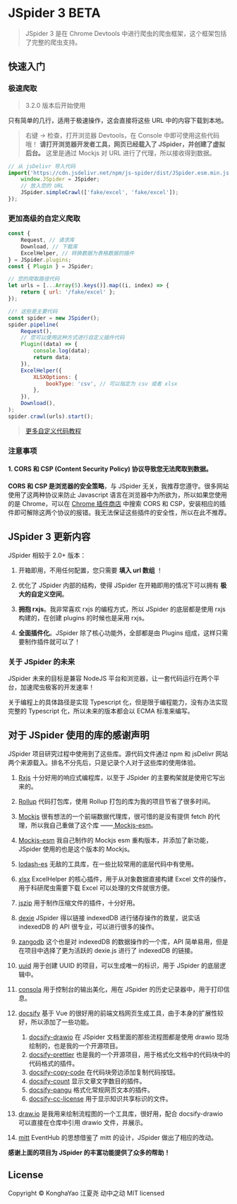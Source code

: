 # JSpider 3 BETA

> JSpider 3 是在 Chrome Devtools 中进行爬虫的爬虫框架，这个框架包括了完整的爬虫支持。

## 快速入门

### 极速爬取

> 3.2.0 版本后开始使用

只有简单的几行，适用于极速操作，这会直接将这些 URL 中的内容下载到本地。

> 右键 -> 检查，打开浏览器 Devtools，在 Console 中即可使用这些代码哦！
> **请打开浏览器开发者工具，网页已经载入了 JSpider，并创建了虚拟后台。**
> 这里是通过 Mockjs 对 URL 进行了代理，所以接收得到数据。

```js
// 从 jsDelivr 导入代码
import('https://cdn.jsdelivr.net/npm/js-spider/dist/JSpider.esm.min.js').then(({ default: JSpider }) => {
    window.JSpider = JSpider;
    // 放入您的 URL
    JSpider.simpleCrawl(['fake/excel', 'fake/excel']);
});
```

### 更加高级的自定义爬取

```js
const {
    Request, // 请求库
    Download, // 下载库
    ExcelHelper, // 转换数据为表格数据的插件
} = JSpider.plugins;
const { Plugin } = JSpider;

// 您的爬取路径代码
let urls = [...Array(5).keys()].map((i, index) => {
    return { url: '/fake/excel' };
});

//! 这些是主要代码
const spider = new JSpider();
spider.pipeline(
    Request(),
    // 您可以使用这种方式进行自定义插件代码
    Plugin((data) => {
        console.log(data);
        return data;
    }),
    ExcelHelper({
        XLSXOptions: {
            bookType: 'csv', // 可以指定为 csv 或者 xlsx
        },
    }),
    Download(),
);
spider.crawl(urls).start();
```

> [更多自定义代码教程](/zh-cn/quickstart)

### 注意事项

#### 1. **CORS 和 CSP (Content Security Policy) 协议导致您无法爬取到数据。**

**CORS 和 CSP 是浏览器的安全策略**，与 JSpider 无关，我推荐您遵守。很多网站使用了这两种协议来防止 Javascript 语言在浏览器中为所欲为，所以如果您使用的是 Chrome，可以在 [Chrome 插件商店](https://chrome.google.com/webstore/category/extensions?hl=zh-CN) 中搜索 CORS 和 CSP，安装相应的插件即可解除这两个协议的报错。我无法保证这些插件的安全性，所以在此不推荐。

## JSpider 3 更新内容

JSpider 相较于 2.0+ 版本：

1. 开箱即用，不用任何配置，您只需要 **填入 url 数组** ！

2. 优化了 JSpider 内部的结构，使得 JSpider 在开箱即用的情况下可以拥有 **极大的自定义空间**。

3. **拥抱 rxjs**。我非常喜欢 rxjs 的编程方式，所以 JSpider 的底层都是使用 rxjs 构建的，在创建 plugins 的时候也是采用 rxjs。

4. **全面插件化**。JSpider 除了核心功能外，全部都是由 Plugins 组成，这样只需要制作插件就可以了！

### 关于 JSpider 的未来

JSpider 未来的目标是兼容 NodeJS 平台和浏览器，让一套代码运行在两个平台，加速爬虫极客的开发速率！

关于编程上的具体路径是实现 Typescript 化，但是限于编程能力，没有办法实现完整的 Typescript 化，所以未来的版本都会以 ECMA 标准来编写。

## **对于 JSpider 使用的库的感谢声明**

JSpider 项目研究过程中使用到了这些库。源代码文件通过 npm 和 jsDelivr 网站两个来源载入。排名不分先后，只是记录个人对于这些库的使用体验。

1. [Rxjs](https://github.com/ReactiveX/rxjs) 十分好用的响应式编程库，以至于 JSpider 的主要构架就是使用它写出来的。

2. [Rollup](https://github.com/rollup/rollup) 代码打包库，使用 Rollup 打包的库为我的项目节省了很多时间。

3. [Mockjs](https://github.com/nuysoft/Mock) 很有想法的一个前端数据代理库，很可惜的是没有提供 fetch 的代理，所以我自己重做了这个库 ——[ Mockjs-esm](https://www.npmjs.com/package/mockjs-esm)。

4. [Mockjs-esm](https://www.npmjs.com/package/mockjs-esm) 我自己制作的 Mockjs esm 重构版本，并添加了新功能，JSpider 使用的也是这个版本的 Mockjs。

5. [lodash-es](https://github.com/lodash/lodash) 无敌的工具库，在一些比较常用的底层代码中有使用。

6. [xlsx](https://www.npmjs.com/package/xlsx) ExcelHelper 的核心插件，用于从对象数据直接构建 Excel 文件的操作，用于科研爬虫需要下载 Excel 可以处理的文件就很方便。

7. [jszip](https://www.npmjs.com/package/jszip) 用于制作压缩文件的插件，十分好用。

8. [dexie](https://www.npmjs.com/package/dexie) JSpider 得以链接 indexedDB 进行储存操作的救星，说实话 indexedDB 的 API 很专业，可以进行很多的操作。

9. [zangodb](https://www.npmjs.com/package/zangodb) 这个也是对 indexedDB 的数据操作的一个库，API 简单易用，但是在项目中选择了更为活跃的 dexie.js 进行了 indexedDB 的链接。

10. [uuid](https://www.npmjs.com/package/uuid) 用于创建 UUID 的项目，可以生成唯一的标识，用于 JSpider 的底层逻辑中。

11. [consola](https://www.npmjs.com/package/consola) 用于控制台的输出美化，用在 JSpider 的历史记录器中，用于打印信息。

12. [docsify](https://www.npmjs.com/package/docsify) 基于 Vue 的很好用的前端文档网页生成工具，由于本身的扩展性较好，所以添加了一些功能。

    1. [docsify-drawio](https://www.npmjs.com/package/docsify-drawio) 在 JSpider 文档里面的那些流程图都是使用 drawio 现场绘制的，也是我的一个开源项目。
    2. [docsify-prettier](https://www.npmjs.com/package/docsify-prettier) 也是我的一个开源项目，用于格式化文档中的代码块中的代码格式的插件。
    3. [docsify-copy-code](https://www.npmjs.com/package/docsify-copy-code) 在代码块旁边添加复制代码按钮。
    4. [docsify-count](https://www.npmjs.com/package/docsify-count) 显示文章文字数目的插件。
    5. [docsify-pangu](https://www.npmjs.com/package/docsify-pangu) 格式化常规网页文本的插件。
    6. [docsify-cc-license](https://www.npmjs.com/package/docsify-cc-license) 用于显示知识共享标识的文件。

13. [draw.io](https://github.com/jgraph/drawio) 是我用来绘制流程图的一个工具库，很好用，配合 docsify-drawio 可以直接在仓库中引用 drawio 文件，并展示。

14. [mitt](https://github.com/developit/mitt) EventHub 的思想借鉴了 mitt 的设计，JSpider 做出了相应的改动。

**感谢上面的项目为 JSpider 的丰富功能提供了众多的帮助！**

## License

Copyright © KonghaYao 江夏尧 动中之动 MIT licensed
